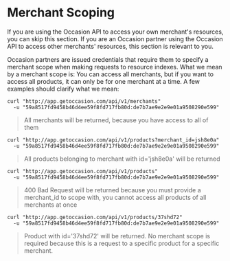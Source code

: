 # Merchant Scoping

If you are using the Occasion API to access your own merchant's resources, you can skip this section. If you are an Occasion partner using the Occasion API to access other merchants' resources, this section is relevant to you.

Occasion partners are issued credentials that require them to specify a merchant scope when making requests to resource indexes. What we mean by a merchant scope is: You can access all merchants, but if you want to access all products, it can only be for one merchant at a time. A few examples should clarify what we mean:

```shell
curl "http://app.getoccasion.com/api/v1/merchants"
  -u "59a8517fd9458b46d4ee59f8fd717fb80d:de7b7ae9e2e9e01a9508290e599"
```

> All merchants will be returned, because you have access to all of them

```shell
curl "http://app.getoccasion.com/api/v1/products?merchant_id=jsh8e0a"
  -u "59a8517fd9458b46d4ee59f8fd717fb80d:de7b7ae9e2e9e01a9508290e599"
```

> All products belonging to merchant with id='jsh8e0a' will be returned

```shell
curl "http://app.getoccasion.com/api/v1/products"
  -u "59a8517fd9458b46d4ee59f8fd717fb80d:de7b7ae9e2e9e01a9508290e599"
```

> 400 Bad Request will be returned because you must provide a merchant_id to scope with, you cannot access all products of all merchants at once

```shell
curl "http://app.getoccasion.com/api/v1/products/37shd72"
  -u "59a8517fd9458b46d4ee59f8fd717fb80d:de7b7ae9e2e9e01a9508290e599"
```

> Product with id='37shd72' will be returned. No merchant scope is required because this is a request to a specific product for a specific merchant.
